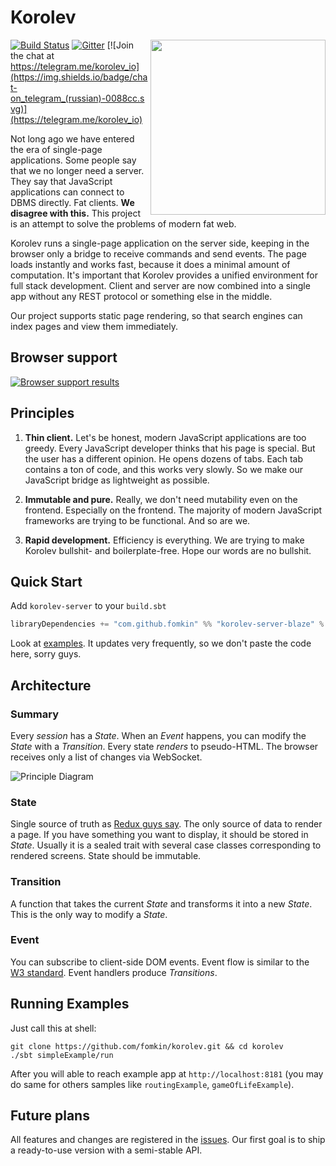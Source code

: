 # Korolev

<img src="https://fomkin.org/korolev/korolev-face-margin.svg" align="right" width="280" />

[![Build Status](https://travis-ci.org/fomkin/korolev.svg?branch=master)](https://travis-ci.org/fomkin/korolev)
[![Gitter](https://badges.gitter.im/fomkin/korolev.svg)](https://gitter.im/fomkin/korolev?utm_source=badge&utm_medium=badge&utm_campaign=pr-badge)
[![Join the chat at https://telegram.me/korolev_io](https://img.shields.io/badge/chat-on_telegram_(russian)-0088cc.svg)](https://telegram.me/korolev_io)

Not long ago we have entered the era of single-page applications. Some people say that we no longer need a server. They say that JavaScript applications can connect to DBMS directly. Fat clients. **We disagree with this.** This project is an attempt to solve the problems of modern fat web.

Korolev runs a single-page application on the server side, keeping in the browser only a bridge to receive commands and send events. The page loads instantly and works fast, because it does a minimal amount of computation. It's important that Korolev provides a unified environment for full stack development. Client and server are now combined into a single app without any REST protocol or something else in the middle.

Our project supports static page rendering, so that search engines can index pages and view them immediately.

## Browser support

[![Browser support results](https://fomkin.org/korolev/browser-support.svg)](https://saucelabs.com/u/yelbota)

## Principles

1. **Thin client.** Let's be honest, modern JavaScript applications are too greedy. Every JavaScript developer thinks that his page is special. But the user has a different opinion. He opens dozens of tabs. Each tab contains a ton of code, and this works very slowly. So we make our JavaScript bridge as lightweight as possible.

2. **Immutable and pure.** Really, we don't need mutability even on the frontend. Especially on the frontend. The majority of modern JavaScript frameworks are trying to be functional. And so are we.

3. **Rapid development.** Efficiency is everything. We are trying to make Korolev bullshit- and boilerplate-free. Hope our words are no bullshit.

## Quick Start

Add `korolev-server` to your `build.sbt`

```scala
libraryDependencies += "com.github.fomkin" %% "korolev-server-blaze" % "0.4.0"
```

Look at [examples](https://github.com/fomkin/korolev/tree/v0.4.0/examples). It updates very frequently, so we don't paste the code here, sorry guys.

## Architecture

### Summary
Every *session* has a *State*. When an *Event* happens, you can modify the *State* with a *Transition*. Every state *renders* to pseudo-HTML. The browser receives only a list of changes via WebSocket.

![Principle Diagram](principle-diagram.png)

### State

Single source of truth as [Redux guys say](http://redux.js.org/docs/introduction/ThreePrinciples.html#single-source-of-truth). The only source of data to render a page. If you have something you want to display, it should be stored in *State*. Usually it is a sealed trait with several case classes corresponding to rendered screens. State should be immutable.

### Transition

A function that takes the current *State* and transforms it into a new *State*. This is the only way to modify a *State*.

### Event

You can subscribe to client-side DOM events. Event flow is similar to the [W3 standard](http://www.w3.org/TR/uievents/#event-flow). Event handlers produce *Transitions*.

## Running Examples

Just call this at shell:

```
git clone https://github.com/fomkin/korolev.git && cd korolev
./sbt simpleExample/run
```

After you will able to reach example app at `http://localhost:8181`
(you may do same for others samples like `routingExample`, `gameOfLifeExample`).

## Future plans

All features and changes are registered in the [issues](https://github.com/fomkin/korolev/issues). Our first goal is to ship a ready-to-use version with a semi-stable API.
